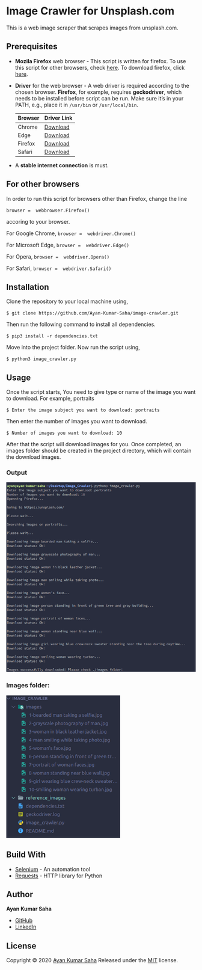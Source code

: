 # Image Crawler for Unsplash.com

This is a web image scraper that scrapes images from unsplash.com.

## Prerequisites

* **Mozila Firefox** web browser - This script is written for firefox. To use this script for other browsers, check [here](#for-other-browsers). To download firefox, click [here](https://www.mozilla.org/en-US/firefox/new/).

* **Driver** for the web browser - A web driver is required according to the chosen browser. **Firefox**, for example, requires **geckodriver**, which needs to be installed before script can be run. Make sure it’s in your PATH, e.g., place it in `/usr/bin` or `/usr/local/bin`.

    |Browser| Driver Link|
    |--------|----------------|
    |Chrome|[Download](https://sites.google.com/a/chromium.org/chromedriver/downloads)|
    |Edge|[Download](https://developer.microsoft.com/en-us/microsoft-edge/tools/webdriver/)|
    |Firefox|[Download](https://github.com/mozilla/geckodriver/releases)|
    |Safari|[Download](https://webkit.org/blog/6900/webdriver-support-in-safari-10/)|

* A **stable internet connection** is must.

## For other browsers

In order to run this script for browsers other than Firefox, change the line
```
browser =  webbrowser.Firefox()
```
accoring to your browser.

For Google Chrome, `browser =  webdriver.Chrome()`

For Microsoft Edge, `browser =  webdriver.Edge()`

For Opera, `browser =  webdriver.Opera()`

For Safari, `browser =  webdriver.Safari()`


## Installation

Clone the repository to your local machine using,
 
```
$ git clone https://github.com/Ayan-Kumar-Saha/image-crawler.git
```
Then run the following command to install all dependencies.

```
$ pip3 install -r dependencies.txt
```

Move into the project folder. Now run the script using,

```
$ python3 image_crawler.py
```
## Usage

Once the script starts, You need to give type or name of the image you want to download. For example, portraits

```
$ Enter the image subject you want to download: portraits
```

Then enter the number of images you want to download.

```
$ Number of images you want to download: 10
```

After that the script will download images for you. Once completed, an images folder should be created in the project directory, which will contain the download images.

### Output

<img src="reference_images/output.png">

### Images folder:

<img src="reference_images/images_folder.png">

## Build With

* [Selenium](https://selenium-python.readthedocs.io/) - An automation tool 
* [Requests](https://requests.readthedocs.io/en/master/) - HTTP library for Python

## Author

**Ayan Kumar Saha**
* [GitHub](https://github.com/Ayan-Kumar-Saha)
* [LinkedIn](https://www.linkedin.com/in/ayankumarsaha/)

## License

Copyright © 2020 [Ayan Kumar Saha](https://github.com/Ayan-Kumar-Saha) Released under the [MIT](https://choosealicense.com/licenses/mit/) license.
